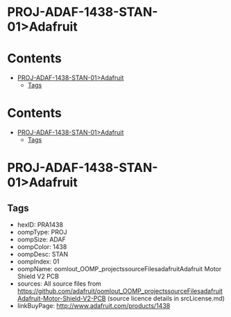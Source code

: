
PROJ-ADAF-1438-STAN-01>Adafruit
===============================

Contents
========

* [PROJ-ADAF-1438-STAN-01>Adafruit](#proj-adaf-1438-stan-01adafruit)
	* [Tags](#tags)

Contents
========

* [PROJ-ADAF-1438-STAN-01>Adafruit](#proj-adaf-1438-stan-01adafruit)
	* [Tags](#tags)

# PROJ-ADAF-1438-STAN-01>Adafruit

## Tags

- hexID: PRA1438
- oompType: PROJ
- oompSize: ADAF
- oompColor: 1438
- oompDesc: STAN
- oompIndex: 01
- oompName: oomlout_OOMP_projectssourceFilesadafruitAdafruit Motor Shield V2 PCB
- sources: All source files from https://github.com/adafruit/oomlout_OOMP_projectssourceFilesadafruitAdafruit-Motor-Shield-V2-PCB (source licence details in srcLicense.md)
- linkBuyPage: http://www.adafruit.com/products/1438
